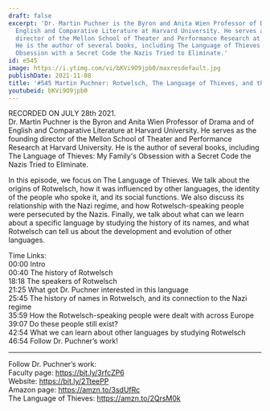 ```yaml
---
draft: false
excerpt: 'Dr. Martin Puchner is the Byron and Anita Wien Professor of Drama and of
  English and Comparative Literature at Harvard University. He serves as the founding
  director of the Mellon School of Theater and Performance Research at Harvard University.
  He is the author of several books, including The Language of Thieves: My Family''s
  Obsession with a Secret Code the Nazis Tried to Eliminate.'
id: e545
image: https://i.ytimg.com/vi/bKVi9O9jpb0/maxresdefault.jpg
publishDate: 2021-11-08
title: '#545 Martin Puchner: Rotwelsch, The Language of Thieves, and the Nazi Regime'
youtubeid: bKVi9O9jpb0
---
```

RECORDED ON JULY 28th 2021.  
Dr. Martin Puchner is the Byron and Anita Wien Professor of Drama and of English and Comparative Literature at Harvard University. He serves as the founding director of the Mellon School of Theater and Performance Research at Harvard University. He is the author of several books, including The Language of Thieves: My Family's Obsession with a Secret Code the Nazis Tried to Eliminate.

In this episode, we focus on The Language of Thieves. We talk about the origins of Rotwelsch, how it was influenced by other languages, the identity of the people who spoke it, and its social functions. We also discuss its relationship with the Nazi regime, and how Rotwelsch-speaking people were persecuted by the Nazis. Finally, we talk about what can we learn about a specific language by studying the history of its names, and what Rotwelsch can tell us about the development and evolution of other languages.

Time Links:  
00:00  Intro  
00:40  The history of Rotwelsch  
18:18  The speakers of Rotwelsch  
21:25  What got Dr. Puchner interested in this language  
25:45  The history of names in Rotwelsch, and its connection to the Nazi regime  
35:59  How the Rotwelsch-speaking people were dealt with across Europe  
39:07  Do these people still exist?  
42:54  What we can learn about other languages by studying Rotwelsch  
46:54  Follow Dr. Puchner’s work!

---

Follow Dr. Puchner’s work:  
Faculty page: https://bit.ly/3rfcZP6  
Website: https://bit.ly/2TteePP  
Amazon page: https://amzn.to/3sdUfRc  
The Language of Thieves: https://amzn.to/2QrsM0k
